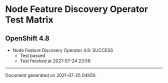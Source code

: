 
Node Feature Discovery Operator Test Matrix
===========================================

OpenShift 4.8
-------------


* Node Feature Discovery Operator 4.8: SUCCESS
  - Test passed
  - Test finished at 2021-07-24 23:59


---
Document generated on 2021-07-25 04h50.
